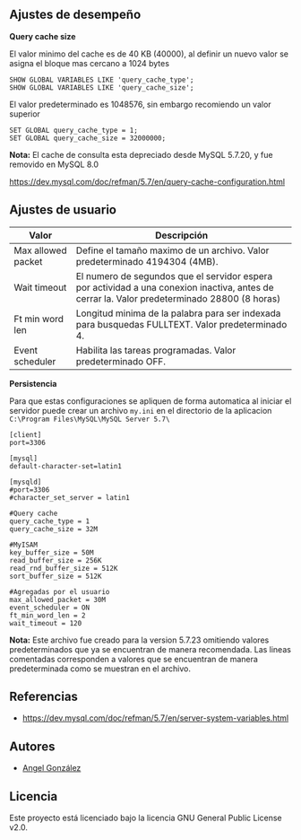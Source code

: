 ## Ajustes de desempeño

**Query cache size**

El valor minimo del cache es de 40 KB (40000), al definir un nuevo valor se asigna el bloque mas cercano a 1024 bytes

~~~
SHOW GLOBAL VARIABLES LIKE 'query_cache_type';
SHOW GLOBAL VARIABLES LIKE 'query_cache_size';
~~~

El valor predeterminado es 1048576, sin embargo recomiendo un valor superior

~~~
SET GLOBAL query_cache_type = 1;
SET GLOBAL query_cache_size = 32000000;
~~~

**Nota:** El cache de consulta esta depreciado desde MySQL 5.7.20, y fue removido en MySQL 8.0

https://dev.mysql.com/doc/refman/5.7/en/query-cache-configuration.html

## Ajustes de usuario

| Valor | Descripción |
| --- | --- |
| Max allowed packet | Define el tamaño maximo de un archivo. Valor predeterminado 4194304 (4MB). |
| Wait timeout | El numero de segundos que el servidor espera por actividad a una conexion inactiva, antes de cerrar la. Valor predeterminado 28800 (8 horas) |
| Ft min word len | Longitud minima de la palabra para ser indexada para busquedas FULLTEXT. Valor predeterminado 4. |
| Event scheduler | Habilita las tareas programadas. Valor predeterminado OFF. |

**Persistencia**

Para que estas configuraciones se apliquen de forma automatica al iniciar el servidor puede crear un archivo `my.ini` en el directorio de la aplicacion `C:\Program Files\MySQL\MySQL Server 5.7\`

~~~
[client]
port=3306

[mysql]
default-character-set=latin1

[mysqld]
#port=3306
#character_set_server = latin1

#Query cache
query_cache_type = 1
query_cache_size = 32M

#MyISAM
key_buffer_size = 50M
read_buffer_size = 256K
read_rnd_buffer_size = 512K
sort_buffer_size = 512K

#Agregadas por el usuario
max_allowed_packet = 30M
event_scheduler = ON
ft_min_word_len = 2
wait_timeout = 120
~~~

**Nota:** Este archivo fue creado para la version 5.7.23 omitiendo valores predeterminados que ya se encuentran de manera recomendada. Las lineas comentadas corresponden a valores que se encuentran de manera predeterminada como se muestran en el archivo.

## Referencias

* https://dev.mysql.com/doc/refman/5.7/en/server-system-variables.html

## Autores

* [Angel González](https://github.com/mgrc45)

## Licencia

Este proyecto está licenciado bajo la licencia GNU General Public License v2.0.
